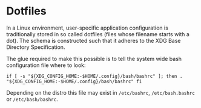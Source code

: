 # Dotfiles

In a Linux environment, user-specific application configuration is traditionally stored in so called dotfiles (files whose filename starts with a dot). The schema is constructed such that it adheres to the XDG Base Directory Specification.

The glue required to make this possible is to tell the system wide bash configuration file where to look:

`if [ -s "${XDG_CONFIG_HOME:-$HOME/.config}/bash/bashrc" ]; then
        . "${XDG_CONFIG_HOME:-$HOME/.config}/bash/bashrc"
fi`

Depending on the distro this file may exist in `/etc/bashrc`, `/etc/bash.bashrc` or `/etc/bash/bashrc`.
